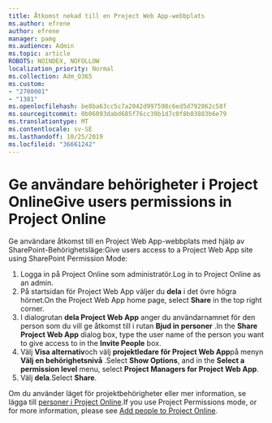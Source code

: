 ```yaml
---
title: Åtkomst nekad till en Project Web App-webbplats
ms.author: efrene
author: efrene
manager: pamg
ms.audience: Admin
ms.topic: article
ROBOTS: NOINDEX, NOFOLLOW
localization_priority: Normal
ms.collection: Adm_O365
ms.custom:
- "2700001"
- "1381"
ms.openlocfilehash: be8ba63cc5c7a2042d997598c6ed5d792862c58f
ms.sourcegitcommit: 0b06093dabd685f76cc39b1d7c0f8b03883b6e79
ms.translationtype: MT
ms.contentlocale: sv-SE
ms.lasthandoff: 10/25/2019
ms.locfileid: "36661242"
---
```

# <a name="give-users-permissions-in-project-online"></a><span data-ttu-id="a85d8-102">Ge användare behörigheter i Project Online</span><span class="sxs-lookup"><span data-stu-id="a85d8-102">Give users permissions in Project Online</span></span>

<span data-ttu-id="a85d8-103">Ge användare åtkomst till en Project Web App-webbplats med hjälp av SharePoint-Behörighetsläge:</span><span class="sxs-lookup"><span data-stu-id="a85d8-103">Give users access to a Project Web App site using SharePoint Permission Mode:</span></span>

1. <span data-ttu-id="a85d8-104">Logga in på Project Online som administratör.</span><span class="sxs-lookup"><span data-stu-id="a85d8-104">Log in to Project Online as an admin.</span></span>
2. <span data-ttu-id="a85d8-105">På startsidan för Project Web App väljer du **dela** i det övre högra hörnet.</span><span class="sxs-lookup"><span data-stu-id="a85d8-105">On the Project Web App home page, select **Share** in the top right corner.</span></span>
3. <span data-ttu-id="a85d8-106">I dialogrutan **dela Project Web App** anger du användarnamnet för den person som du vill ge åtkomst till i rutan **Bjud in personer** .</span><span class="sxs-lookup"><span data-stu-id="a85d8-106">In the **Share Project Web App** dialog box, type the user name of the person you want to give access to in the **Invite People** box.</span></span>
4. <span data-ttu-id="a85d8-107">Välj **Visa alternativ**och välj **projektledare för Project Web App**på menyn **Välj en behörighetsnivå** .</span><span class="sxs-lookup"><span data-stu-id="a85d8-107">Select **Show Options**, and in the **Select a permission level** menu, select **Project Managers for Project Web App**.</span></span>
5. <span data-ttu-id="a85d8-108">Välj **dela**.</span><span class="sxs-lookup"><span data-stu-id="a85d8-108">Select **Share**.</span></span>

<span data-ttu-id="a85d8-109">Om du använder läget för projektbehörigheter eller mer information, se lägga till [personer i Project Online](https://docs.microsoft.com/projectonline/step-2-add-people-to-project-online).</span><span class="sxs-lookup"><span data-stu-id="a85d8-109">If you use Project Permissions mode, or for more information, please see [Add people to Project Online](https://docs.microsoft.com/projectonline/step-2-add-people-to-project-online).</span></span>
